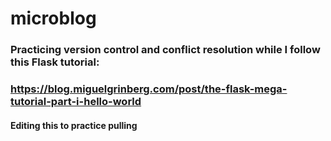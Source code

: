 # microblog

### Practicing version control and conflict resolution while I follow this Flask tutorial: 
### https://blog.miguelgrinberg.com/post/the-flask-mega-tutorial-part-i-hello-world
#### Editing this to practice pulling
